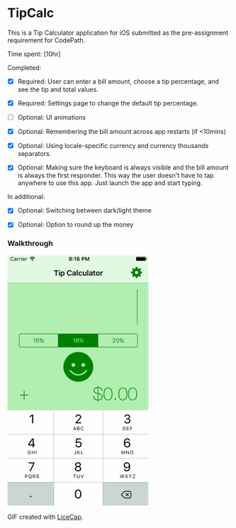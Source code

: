 # TipCalc
This is a Tip Calculator application for iOS submitted as the pre-assignment requirement for CodePath.

Time spent: [10hr]

Completed:

- [x] Required: User can enter a bill amount, choose a tip percentage, and see the tip and total values.

- [x] Required: Settings page to change the default tip percentage.

- [ ] Optional: UI animations

- [x] Optional: Remembering the bill amount across app restarts (if <10mins)

- [x] Optional: Using locale-specific currency and currency thousands separators.

- [x] Optional: Making sure the keyboard is always visible and the bill amount is always the first responder. This way the user doesn't have to tap anywhere to use this app. Just launch the app and start typing.

In additional:

- [x] Optional: Switching between dark/light theme

- [x] Optional: Option to round up the money

### Walkthrough

![Video Walkthrough](TipCalc.gif)

GIF created with [LiceCap](http://www.cockos.com/licecap/).
